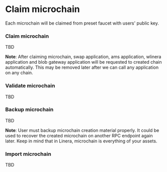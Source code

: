 # Claim microchain

Each microchain will be claimed from preset faucet with users' public key.

### Claim microchain

TBD

**Note**: After claiming microchain, swap application, ams application, wlinera application and blob gateway application will be requested to created chain automatically. This may be removed later after we can call any application on any chain.

### Validate microchain

TBD

### Backup microchain

TBD

**Note**: User must backup microchain creation material properly. It could be used to recover the created microchain on another RPC endpoint again later. Keep in mind that in Linera, microchain is everything of your assets.

### Import microchain

TBD

